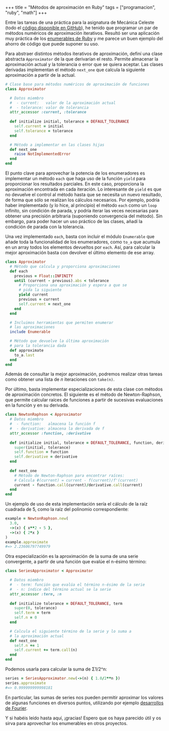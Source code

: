 +++
title = "Métodos de aproximación en Ruby"
tags = ["programacion", "ruby", "math"]
+++

Entre las tareas de una práctica para la asignatura de Mecánica
Celeste (todo
el
[código disponible en GitHub](https://github.com/fdavidcl/celeste)),
he tenido que programar un par de métodos numéricos de aproximación
iterativos. Resultó ser una aplicación muy práctica de los
[enumerables de Ruby](http://tux.ugr.es/libreim/blog/2015/08/24/ruby-enumerators/) y
me parece un buen ejemplo del ahorro de código que puede suponer su uso.

Para abstraer distintos métodos iterativos de aproximación, definí una
clase abstracta `Approximator` de la que derivarían el resto. Permite
almacenar la aproximación actual y la tolerancia o error que se quiera
aceptar. Las clases derivadas implementan el método `next_one` que
calcula la siguiente aproximación a partir de la actual.

~~~ ruby
# Clase base para métodos numéricos de aproximación de funciones
class Approximator

  # Datos miembro
  #  - current:   valor de la aproximación actual
  #  - tolerance: valor de tolerancia
  attr_accessor :current, :tolerance
  
  def initialize initial, tolerance = DEFAULT_TOLERANCE
    self.current = initial
    self.tolerance = tolerance
  end

  # Método a implementar en las clases hijas
  def next_one
    raise NotImplementedError
  end
end
~~~

El punto clave para aprovechar la potencia de los enumeradores es
implementar un método `each` que haga uso de la función `yield` para
proporcionar los resultados parciales. En este caso, proporciona la
aproximación encontrada en cada iteración. Lo interesante de `yield`
es que no devuelve el control al método hasta que se necesita un nuevo
resultado, de forma que sólo se realizan los cálculos necesarios. Por
ejemplo, podría haber implementado (y lo hice, al principio) el método
`each` como un `loop` infinito, sin condición de parada, y podría
iterar las veces necesarias para obtener una precisión arbitraria
(suponiendo convergencia del método). Sin embargo, para poder hacer un
uso práctico de las clases, añadí la condición de parada con la
tolerancia.

Una vez implementado `each`, basta con incluir el módulo `Enumerable`
que añade toda la funcionalidad de los enumeradores, como `to_a` que
acumula en un array todos los elementos devueltos por `each`. Así,
para calcular la mejor aproximación basta con devolver el último
elemento de ese array.

~~~ ruby
class Approximator
  # Método que calcula y proporciona aproximaciones
  def each
    previous = Float::INFINITY
    until (current - previous).abs < tolerance
      # Proporciona una aproximación y espera a que se
      # pida la siguiente
      yield current
      previous = current
      self.current = next_one
    end
  end

  # Incluimos herramientas que permiten enumerar
  # las aproximaciones
  include Enumerable

  # Método que devuelve la última aproximación
  # para la tolerancia dada
  def approximate
    to_a.last
  end
end
~~~

Además de consultar la mejor aproximación, podremos realizar otras
tareas como obtener una lista de *n* iteraciones con `take(n)`.

Por último, basta implementar especializaciones de esta clase con
métodos de aproximación concretos. El siguiente es el método de
Newton-Raphson, que permite calcular raíces de funciones a partir de
sucesivas evaluaciones en la función y en su derivada.

~~~ ruby
class NewtonRaphson < Approximator
  # Datos miembro
  #  - function:   almacena la función f
  #  - derivative: almacena la derivada de f
  attr_accessor :function, :derivative
  
  def initialize initial, tolerance = DEFAULT_TOLERANCE, function, derivative
    super(initial, tolerance)
    self.function = function
    self.derivative = derivative
  end
  
  def next_one
    # Método de Newton-Raphson para encontrar raíces:
    # Calcula Φ(current) = current - f(current)/f'(current)
    current - function.call(current)/derivative.call(current)
  end
end
~~~

Un ejemplo de uso de esta implementación sería el cálculo de la raíz
cuadrada de 5, como la raíz del polinomio correspondiente:

~~~ ruby
example = NewtonRaphson.new(
  3.0,
  ->(x) { x**2 - 5 },
  ->(x) { 2*x }
)
example.approximate
#=> 2.23606797749979
~~~

Otra especialización es la aproximación de la suma de una serie
convergente, a partir de una función que evalúe el n-ésimo término:

~~~ ruby
class SeriesApproximator < Approximator

  # Datos miembro
  #  - term: función que evalúa el término n-ésimo de la serie
  #  - n: índice del término actual se la serie
  attr_accessor :term, :n
  
  def initialize tolerance = DEFAULT_TOLERANCE, term
    super(0, tolerance)
    self.term = term
    self.n = 0
  end

  # Calcula el siguiente término de la serie y lo suma a
  # la aproximación actual
  def next_one
    self.n += 1
    self.current += term.call(n)
  end
end
~~~

Podemos usarla para calcular la suma de Σ1/2^n:

~~~ ruby
series = SeriesApproximator.new(->(n) { 1.0/2**n })
series.approximate
#=> 0.999999999998181
~~~

En particular, las sumas de series nos pueden permitir aproximar los
valores de algunas funciones en diversos puntos, utilizando
por ejemplo [desarrollos de Fourier](https://en.wikipedia.org/wiki/Fourier_series).

Y si habéis leído hasta aquí, ¡gracias! Espero que os haya parecido útil
y os sirva para aprovechar los enumerables en otros proyectos.
